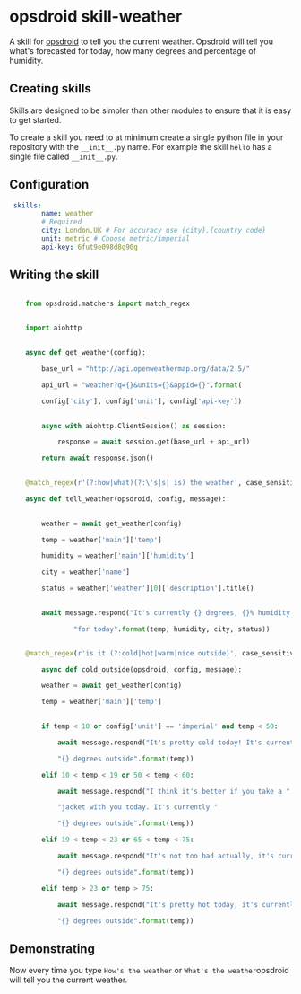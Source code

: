 # opsdroid skill-weather

A skill for [opsdroid](https://github.com/opsdroid/opsdroid) to tell you the current weather.
Opsdroid will tell you what's forecasted for today, how many degrees and percentage of humidity.

## Creating skills

Skills are designed to be simpler than other modules to ensure that it is easy to get started.

To create a skill you need to at minimum create a single python file in your repository with the  `__init__.py`  name. For example the skill  `hello`  has a single file called  `__init__.py`.

##  Configuration
```yaml
 skills:
	    name: weather
	    # Required
	    city: London,UK # For accuracy use {city},{country code} 
	    unit: metric # Choose metric/imperial
	    api-key: 6fut9e098d8g90g
```

## Writing the skill
```python

    from opsdroid.matchers import match_regex
    

	import aiohttp
	

	async def get_weather(config):

		base_url = "http://api.openweathermap.org/data/2.5/"

		api_url = "weather?q={}&units={}&appid={}".format(

		config['city'], config['unit'], config['api-key'])
		

		async with aiohttp.ClientSession() as session:

			response = await session.get(base_url + api_url)

		return await response.json()
		

	@match_regex(r'(?:how|what)(?:\'s|s| is) the weather', case_sensitive=False)

	async def tell_weather(opsdroid, config, message):
	

		weather = await get_weather(config)

		temp = weather['main']['temp']

		humidity = weather['main']['humidity']

		city = weather['name']

		status = weather['weather'][0]['description'].title()
		

		await message.respond("It's currently {} degrees, {}% humidity in {} and {} is forecasted "

				"for today".format(temp, humidity, city, status))


	@match_regex(r'is it (?:cold|hot|warm|nice outside)', case_sensitive=False)

		async def cold_outside(opsdroid, config, message):

		weather = await get_weather(config)

		temp = weather['main']['temp']
		

		if temp < 10 or config['unit'] == 'imperial' and temp < 50:

			await message.respond("It's pretty cold today! It's currently "

			"{} degrees outside".format(temp))

		elif 10 < temp < 19 or 50 < temp < 60:

			await message.respond("I think it's better if you take a "

			"jacket with you today. It's currently "

			"{} degrees outside".format(temp))

		elif 19 < temp < 23 or 65 < temp < 75:

			await message.respond("It's not too bad actually, it's currently "

			"{} degrees outside".format(temp))

		elif temp > 23 or temp > 75:

			await message.respond("It's pretty hot today, it's currently "

			"{} degrees outside".format(temp))
```
## Demonstrating
Now every time you type `How's the weather`  or `What's the weather`opsdroid will tell you the current weather.